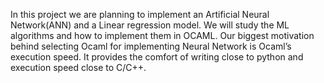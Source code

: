 In this project we are planning to implement an Artificial Neural Network(ANN) and a
Linear regression model. We will study the ML algorithms and how to implement them in
OCAML. Our biggest motivation behind selecting Ocaml for implementing Neural Network
is Ocaml’s execution speed. It provides the comfort of writing close to python and execution
speed close to C/C++.

